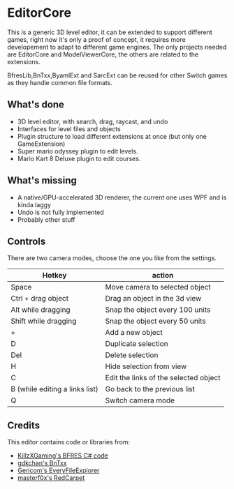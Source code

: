 # EditorCore
This is a generic 3D level editor, it can be extended to support different games, right now it's only
a proof of concept, it requires more developement to adapt to different game engines.
The only projects needed are EditorCore and ModelViewerCore, the others are related to the extensions.

BfresLib,BnTxx,ByamlExt and SarcExt can be reused for other Switch games as they handle common file formats.

## What's done
  - 3D level editor, with search, drag, raycast, and undo
  - Interfaces for level files and objects
  - Plugin structure to load different extensions at once (but only one GameExtension)
  - Super mario odyssey plugin to edit levels.
  - Mario Kart 8 Deluxe plugin to edit courses.

## What's missing
  - A native/GPU-accelerated 3D renderer, the current one uses WPF and is kinda laggy
  - Undo is not fully implemented
  - Probably other stuff

## Controls
There are two camera modes, choose the one you like from the settings.

Hotkey | action
|---|---|
Space | Move camera to selected object
Ctrl + drag object | Drag an object in the 3d view
Alt while dragging | Snap the object every 100 units
Shift while dragging | Snap the object every 50 units
\+ | Add a new object
D | Duplicate selection
Del | Delete selection
H | Hide selection from view
C | Edit the links of the selected object
B (while editing a links list) | Go back to the previous list
Q | Switch camera mode

## Credits
This editor contains code or libraries from:
- [KillzXGaming's BFRES C# code ](https://github.com/KillzXGaming/Smash-Forge)
- [gdkchan's BnTxx ](https://github.com/gdkchan/BnTxx)
- [Gericom's EveryFileExplorer](https://github.com/Gericom/EveryFileExplorer)
- [masterf0x's RedCarpet](https://github.com/masterf0x/RedCarpet)
